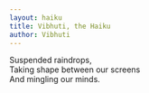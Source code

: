 ```yaml
---
layout: haiku
title: Vibhuti, the Haiku
author: Vibhuti
---
```


Suspended raindrops,<br>
Taking shape between our screens<br>
And mingling our minds.<br>
